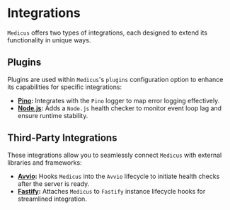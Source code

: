 # Integrations

`Medicus` offers two types of integrations, each designed to extend its functionality in unique ways.

## Plugins

Plugins are used within `Medicus`'s `plugins` configuration option to enhance its capabilities for specific integrations:

- **[Pino](./pino.md):** Integrates with the `Pino` logger to map error logging effectively.
- **[Node.js](./node.md):** Adds a `Node.js` health checker to monitor event loop lag and ensure runtime stability.

## Third-Party Integrations

These integrations allow you to seamlessly connect `Medicus` with external libraries and frameworks:

- **[Avvio](./avvio.md):** Hooks `Medicus` into the `Avvio` lifecycle to initiate health checks after the server is ready.
- **[Fastify](./fastify.md):** Attaches `Medicus` to `Fastify` instance lifecycle hooks for streamlined integration.
